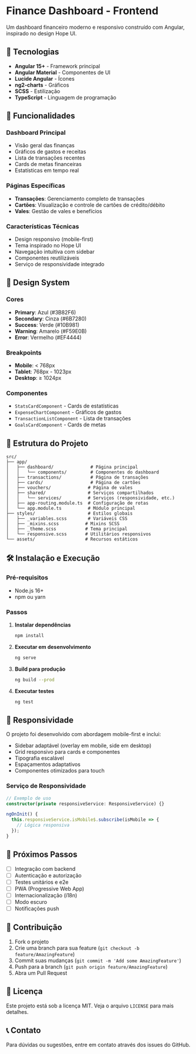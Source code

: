 # Finance Dashboard - Frontend

Um dashboard financeiro moderno e responsivo construído com Angular, inspirado no design Hope UI.

## 🚀 Tecnologias

- **Angular 15+** - Framework principal
- **Angular Material** - Componentes de UI
- **Lucide Angular** - Ícones
- **ng2-charts** - Gráficos
- **SCSS** - Estilização
- **TypeScript** - Linguagem de programação

## 📱 Funcionalidades

### Dashboard Principal
- Visão geral das finanças
- Gráficos de gastos e receitas
- Lista de transações recentes
- Cards de metas financeiras
- Estatísticas em tempo real

### Páginas Específicas
- **Transações**: Gerenciamento completo de transações
- **Cartões**: Visualização e controle de cartões de crédito/débito
- **Vales**: Gestão de vales e benefícios

### Características Técnicas
- Design responsivo (mobile-first)
- Tema inspirado no Hope UI
- Navegação intuitiva com sidebar
- Componentes reutilizáveis
- Serviço de responsividade integrado

## 🎨 Design System

### Cores
- **Primary**: Azul (#3B82F6)
- **Secondary**: Cinza (#6B7280)
- **Success**: Verde (#10B981)
- **Warning**: Amarelo (#F59E0B)
- **Error**: Vermelho (#EF4444)

### Breakpoints
- **Mobile**: < 768px
- **Tablet**: 768px - 1023px
- **Desktop**: ≥ 1024px

### Componentes
- `StatsCardComponent` - Cards de estatísticas
- `ExpenseChartComponent` - Gráficos de gastos
- `TransactionListComponent` - Lista de transações
- `GoalsCardComponent` - Cards de metas

## 📁 Estrutura do Projeto

```
src/
├── app/
│   ├── dashboard/              # Página principal
│   │   └── components/         # Componentes do dashboard
│   ├── transactions/           # Página de transações
│   ├── cards/                  # Página de cartões
│   ├── vouchers/              # Página de vales
│   ├── shared/                # Serviços compartilhados
│   │   └── services/          # Serviços (responsividade, etc.)
│   ├── app-routing.module.ts  # Configuração de rotas
│   └── app.module.ts          # Módulo principal
├── styles/                    # Estilos globais
│   ├── _variables.scss        # Variáveis CSS
│   ├── _mixins.scss          # Mixins SCSS
│   ├── _theme.scss           # Tema principal
│   └── responsive.scss       # Utilitários responsivos
└── assets/                   # Recursos estáticos
```

## 🛠️ Instalação e Execução

### Pré-requisitos
- Node.js 16+
- npm ou yarn

### Passos

1. **Instalar dependências**
   ```bash
   npm install
   ```

2. **Executar em desenvolvimento**
   ```bash
   ng serve
   ```

3. **Build para produção**
   ```bash
   ng build --prod
   ```

4. **Executar testes**
   ```bash
   ng test
   ```

## 📱 Responsividade

O projeto foi desenvolvido com abordagem mobile-first e inclui:

- Sidebar adaptável (overlay em mobile, side em desktop)
- Grid responsivo para cards e componentes
- Tipografia escalável
- Espaçamentos adaptativos
- Componentes otimizados para touch

### Serviço de Responsividade

```typescript
// Exemplo de uso
constructor(private responsiveService: ResponsiveService) {}

ngOnInit() {
  this.responsiveService.isMobile$.subscribe(isMobile => {
    // Lógica responsiva
  });
}
```

## 🎯 Próximos Passos

- [ ] Integração com backend
- [ ] Autenticação e autorização
- [ ] Testes unitários e e2e
- [ ] PWA (Progressive Web App)
- [ ] Internacionalização (i18n)
- [ ] Modo escuro
- [ ] Notificações push

## 🤝 Contribuição

1. Fork o projeto
2. Crie uma branch para sua feature (`git checkout -b feature/AmazingFeature`)
3. Commit suas mudanças (`git commit -m 'Add some AmazingFeature'`)
4. Push para a branch (`git push origin feature/AmazingFeature`)
5. Abra um Pull Request

## 📄 Licença

Este projeto está sob a licença MIT. Veja o arquivo `LICENSE` para mais detalhes.

## 📞 Contato

Para dúvidas ou sugestões, entre em contato através dos issues do GitHub.